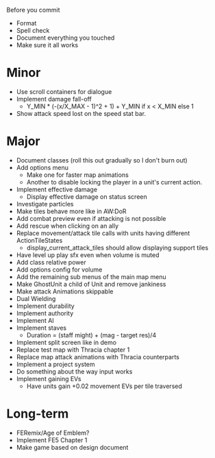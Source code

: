 Before you commit
* Format
* Spell check
* Document everything you touched
* Make sure it all works

# Minor
* Use scroll containers for dialogue
* Implement damage fall-off
	* Y_MIN * (-(x/X_MAX - 1)^2 + 1) + Y_MIN if x < X_MIN else 1
* Show attack speed lost on the speed stat bar.

# Major
* Document classes (roll this out gradually so I don't burn out)
* Add options menu
	* Make one for faster map animations
	* Another to disable locking the player in a unit's current action.
* Implement effective damage
	* Display effective damage on status screen
* Investigate particles
* Make tiles behave more like in AW:DoR
* Add combat preview even if attacking is not possible
* Add rescue when clicking on an ally
* Replace movement/attack tile calls with units having different ActionTileStates
	* display_current_attack_tiles should allow displaying support tiles
* Have level up play sfx even when volume is muted
* Add class relative power
* Add options config for volume
* Add the remaining sub menus of the main map menu
* Make GhostUnit a child of Unit and remove jankiness
* Make attack Animations skippable
* Dual Wielding
* Implement durability
* Implement authority
* Implement AI
* Implement staves
	* Duration = (staff might) + (mag - target res)/4
* Implement split screen like in demo
* Replace test map with Thracia chapter 1
* Replace map attack animations with Thracia counterparts
* Implement a project system
* Do something about the way input works
* Implement gaining EVs
	* Have units gain +0.02 movement EVs per tile traversed

# Long-term
* FERemix/Age of Emblem?
* Implement FE5 Chapter 1
* Make game based on design document
